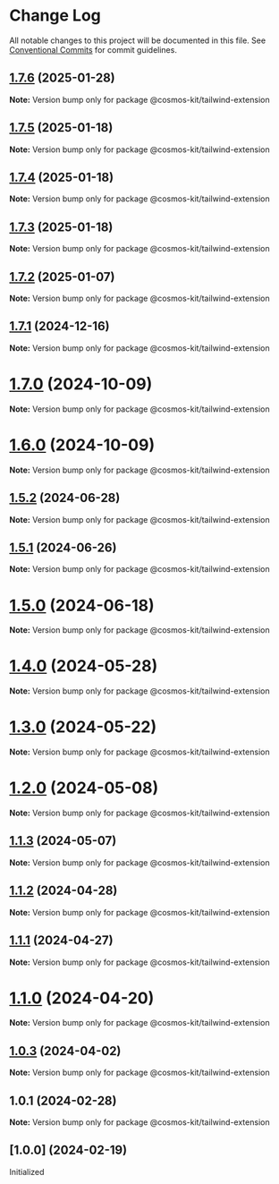 # Change Log

All notable changes to this project will be documented in this file.
See [Conventional Commits](https://conventionalcommits.org) for commit guidelines.

## [1.7.6](https://github.com/hyperweb-io/cosmos-kit/compare/@cosmos-kit/tailwind-extension@1.7.5...@cosmos-kit/tailwind-extension@1.7.6) (2025-01-28)

**Note:** Version bump only for package @cosmos-kit/tailwind-extension





## [1.7.5](https://github.com/hyperweb-io/cosmos-kit/compare/@cosmos-kit/tailwind-extension@1.7.4...@cosmos-kit/tailwind-extension@1.7.5) (2025-01-18)

**Note:** Version bump only for package @cosmos-kit/tailwind-extension





## [1.7.4](https://github.com/hyperweb-io/cosmos-kit/compare/@cosmos-kit/tailwind-extension@1.7.3...@cosmos-kit/tailwind-extension@1.7.4) (2025-01-18)

**Note:** Version bump only for package @cosmos-kit/tailwind-extension





## [1.7.3](https://github.com/hyperweb-io/cosmos-kit/compare/@cosmos-kit/tailwind-extension@1.7.2...@cosmos-kit/tailwind-extension@1.7.3) (2025-01-18)

**Note:** Version bump only for package @cosmos-kit/tailwind-extension





## [1.7.2](https://github.com/hyperweb-io/cosmos-kit/compare/@cosmos-kit/tailwind-extension@1.7.1...@cosmos-kit/tailwind-extension@1.7.2) (2025-01-07)

**Note:** Version bump only for package @cosmos-kit/tailwind-extension





## [1.7.1](https://github.com/hyperweb-io/cosmos-kit/compare/@cosmos-kit/tailwind-extension@1.7.0...@cosmos-kit/tailwind-extension@1.7.1) (2024-12-16)

**Note:** Version bump only for package @cosmos-kit/tailwind-extension





# [1.7.0](https://github.com/hyperweb-io/cosmos-kit/compare/@cosmos-kit/tailwind-extension@1.6.0...@cosmos-kit/tailwind-extension@1.7.0) (2024-10-09)

**Note:** Version bump only for package @cosmos-kit/tailwind-extension





# [1.6.0](https://github.com/hyperweb-io/cosmos-kit/compare/@cosmos-kit/tailwind-extension@1.5.2...@cosmos-kit/tailwind-extension@1.6.0) (2024-10-09)

**Note:** Version bump only for package @cosmos-kit/tailwind-extension





## [1.5.2](https://github.com/hyperweb-io/cosmos-kit/compare/@cosmos-kit/tailwind-extension@1.5.1...@cosmos-kit/tailwind-extension@1.5.2) (2024-06-28)

**Note:** Version bump only for package @cosmos-kit/tailwind-extension





## [1.5.1](https://github.com/hyperweb-io/cosmos-kit/compare/@cosmos-kit/tailwind-extension@1.5.0...@cosmos-kit/tailwind-extension@1.5.1) (2024-06-26)

**Note:** Version bump only for package @cosmos-kit/tailwind-extension





# [1.5.0](https://github.com/hyperweb-io/cosmos-kit/compare/@cosmos-kit/tailwind-extension@1.4.0...@cosmos-kit/tailwind-extension@1.5.0) (2024-06-18)

**Note:** Version bump only for package @cosmos-kit/tailwind-extension





# [1.4.0](https://github.com/hyperweb-io/cosmos-kit/compare/@cosmos-kit/tailwind-extension@1.3.0...@cosmos-kit/tailwind-extension@1.4.0) (2024-05-28)

**Note:** Version bump only for package @cosmos-kit/tailwind-extension





# [1.3.0](https://github.com/hyperweb-io/cosmos-kit/compare/@cosmos-kit/tailwind-extension@1.2.0...@cosmos-kit/tailwind-extension@1.3.0) (2024-05-22)

**Note:** Version bump only for package @cosmos-kit/tailwind-extension





# [1.2.0](https://github.com/hyperweb-io/cosmos-kit/compare/@cosmos-kit/tailwind-extension@1.1.3...@cosmos-kit/tailwind-extension@1.2.0) (2024-05-08)

**Note:** Version bump only for package @cosmos-kit/tailwind-extension





## [1.1.3](https://github.com/hyperweb-io/cosmos-kit/compare/@cosmos-kit/tailwind-extension@1.1.2...@cosmos-kit/tailwind-extension@1.1.3) (2024-05-07)

**Note:** Version bump only for package @cosmos-kit/tailwind-extension

## [1.1.2](https://github.com/hyperweb-io/cosmos-kit/compare/@cosmos-kit/tailwind-extension@1.1.1...@cosmos-kit/tailwind-extension@1.1.2) (2024-04-28)

**Note:** Version bump only for package @cosmos-kit/tailwind-extension

## [1.1.1](https://github.com/hyperweb-io/cosmos-kit/compare/@cosmos-kit/tailwind-extension@1.1.0...@cosmos-kit/tailwind-extension@1.1.1) (2024-04-27)

**Note:** Version bump only for package @cosmos-kit/tailwind-extension

# [1.1.0](https://github.com/hyperweb-io/cosmos-kit/compare/@cosmos-kit/tailwind-extension@1.0.3...@cosmos-kit/tailwind-extension@1.1.0) (2024-04-20)

**Note:** Version bump only for package @cosmos-kit/tailwind-extension

## [1.0.3](https://github.com/hyperweb-io/cosmos-kit/compare/@cosmos-kit/tailwind-extension@1.0.1...@cosmos-kit/tailwind-extension@1.0.3) (2024-04-02)

**Note:** Version bump only for package @cosmos-kit/tailwind-extension

## 1.0.1 (2024-02-28)

**Note:** Version bump only for package @cosmos-kit/tailwind-extension

## [1.0.0] (2024-02-19)

Initialized
